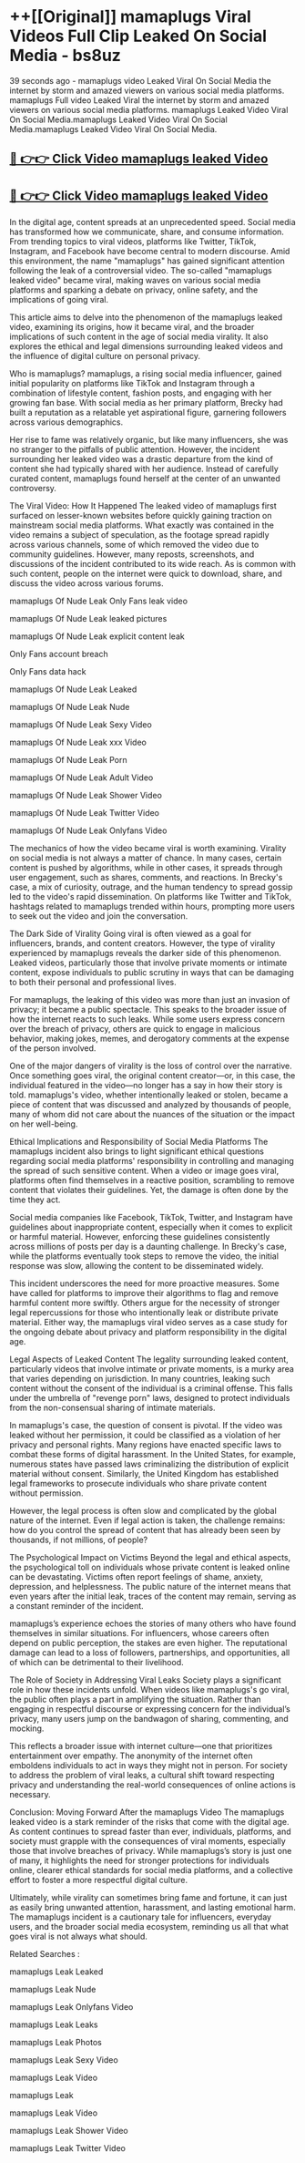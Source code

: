 # ++[[Original]] mamaplugs Viral Videos Full Clip Leaked On Social Media - bs8uz<br>

39 seconds ago - mamaplugs video Leaked Viral On Social Media the internet by storm and amazed viewers on various social media platforms.
mamaplugs Full video Leaked Viral the internet by storm and amazed viewers on various social media platforms. mamaplugs Leaked Video Viral On Social Media.mamaplugs Leaked Video Viral On Social Media.mamaplugs Leaked Video Viral On Social Media.<br>


## [🔴 👉👉 Click Video mamaplugs leaked Video ](https://onlyclips.site?title=mamaplugs&ref=git)

## [🔴 👉👉 Click Video mamaplugs leaked Video ](https://onlyclips.site?title=mamaplugs&ref=git)

In the digital age, content spreads at an unprecedented speed. Social media has transformed how we communicate, share, and consume information. From trending topics to viral videos, platforms like Twitter, TikTok, Instagram, and Facebook have become central to modern discourse. Amid this environment, the name "mamaplugs" has gained significant attention following the leak of a controversial video. The so-called "mamaplugs leaked video" became viral, making waves on various social media platforms and sparking a debate on privacy, online safety, and the implications of going viral.

This article aims to delve into the phenomenon of the mamaplugs leaked video, examining its origins, how it became viral, and the broader implications of such content in the age of social media virality. It also explores the ethical and legal dimensions surrounding leaked videos and the influence of digital culture on personal privacy.

Who is mamaplugs?
mamaplugs, a rising social media influencer, gained initial popularity on platforms like TikTok and Instagram through a combination of lifestyle content, fashion posts, and engaging with her growing fan base. With social media as her primary platform, Brecky had built a reputation as a relatable yet aspirational figure, garnering followers across various demographics.

Her rise to fame was relatively organic, but like many influencers, she was no stranger to the pitfalls of public attention. However, the incident surrounding her leaked video was a drastic departure from the kind of content she had typically shared with her audience. Instead of carefully curated content, mamaplugs found herself at the center of an unwanted controversy.

The Viral Video: How It Happened
The leaked video of mamaplugs first surfaced on lesser-known websites before quickly gaining traction on mainstream social media platforms. What exactly was contained in the video remains a subject of speculation, as the footage spread rapidly across various channels, some of which removed the video due to community guidelines. However, many reposts, screenshots, and discussions of the incident contributed to its wide reach. As is common with such content, people on the internet were quick to download, share, and discuss the video across various forums.

mamaplugs Of Nude Leak Only Fans leak video

mamaplugs Of Nude Leak leaked pictures

mamaplugs Of Nude Leak explicit content leak

Only Fans account breach

Only Fans data hack

mamaplugs Of Nude Leak Leaked

mamaplugs Of Nude Leak Nude

mamaplugs Of Nude Leak Sexy Video

mamaplugs Of Nude Leak xxx Video

mamaplugs Of Nude Leak Porn

mamaplugs Of Nude Leak Adult Video

mamaplugs Of Nude Leak Shower Video

mamaplugs Of Nude Leak Twitter Video

mamaplugs Of Nude Leak Onlyfans Video

The mechanics of how the video became viral is worth examining. Virality on social media is not always a matter of chance. In many cases, certain content is pushed by algorithms, while in other cases, it spreads through user engagement, such as shares, comments, and reactions. In Brecky's case, a mix of curiosity, outrage, and the human tendency to spread gossip led to the video's rapid dissemination. On platforms like Twitter and TikTok, hashtags related to mamaplugs trended within hours, prompting more users to seek out the video and join the conversation.

The Dark Side of Virality
Going viral is often viewed as a goal for influencers, brands, and content creators. However, the type of virality experienced by mamaplugs reveals the darker side of this phenomenon. Leaked videos, particularly those that involve private moments or intimate content, expose individuals to public scrutiny in ways that can be damaging to both their personal and professional lives.

For mamaplugs, the leaking of this video was more than just an invasion of privacy; it became a public spectacle. This speaks to the broader issue of how the internet reacts to such leaks. While some users express concern over the breach of privacy, others are quick to engage in malicious behavior, making jokes, memes, and derogatory comments at the expense of the person involved.

One of the major dangers of virality is the loss of control over the narrative. Once something goes viral, the original content creator—or, in this case, the individual featured in the video—no longer has a say in how their story is told. mamaplugs's video, whether intentionally leaked or stolen, became a piece of content that was discussed and analyzed by thousands of people, many of whom did not care about the nuances of the situation or the impact on her well-being.

Ethical Implications and Responsibility of Social Media Platforms
The mamaplugs incident also brings to light significant ethical questions regarding social media platforms' responsibility in controlling and managing the spread of such sensitive content. When a video or image goes viral, platforms often find themselves in a reactive position, scrambling to remove content that violates their guidelines. Yet, the damage is often done by the time they act.

Social media companies like Facebook, TikTok, Twitter, and Instagram have guidelines about inappropriate content, especially when it comes to explicit or harmful material. However, enforcing these guidelines consistently across millions of posts per day is a daunting challenge. In Brecky's case, while the platforms eventually took steps to remove the video, the initial response was slow, allowing the content to be disseminated widely.

This incident underscores the need for more proactive measures. Some have called for platforms to improve their algorithms to flag and remove harmful content more swiftly. Others argue for the necessity of stronger legal repercussions for those who intentionally leak or distribute private material. Either way, the mamaplugs viral video serves as a case study for the ongoing debate about privacy and platform responsibility in the digital age.

Legal Aspects of Leaked Content
The legality surrounding leaked content, particularly videos that involve intimate or private moments, is a murky area that varies depending on jurisdiction. In many countries, leaking such content without the consent of the individual is a criminal offense. This falls under the umbrella of "revenge porn" laws, designed to protect individuals from the non-consensual sharing of intimate materials.

In mamaplugs's case, the question of consent is pivotal. If the video was leaked without her permission, it could be classified as a violation of her privacy and personal rights. Many regions have enacted specific laws to combat these forms of digital harassment. In the United States, for example, numerous states have passed laws criminalizing the distribution of explicit material without consent. Similarly, the United Kingdom has established legal frameworks to prosecute individuals who share private content without permission.

However, the legal process is often slow and complicated by the global nature of the internet. Even if legal action is taken, the challenge remains: how do you control the spread of content that has already been seen by thousands, if not millions, of people?

The Psychological Impact on Victims
Beyond the legal and ethical aspects, the psychological toll on individuals whose private content is leaked online can be devastating. Victims often report feelings of shame, anxiety, depression, and helplessness. The public nature of the internet means that even years after the initial leak, traces of the content may remain, serving as a constant reminder of the incident.

mamaplugs’s experience echoes the stories of many others who have found themselves in similar situations. For influencers, whose careers often depend on public perception, the stakes are even higher. The reputational damage can lead to a loss of followers, partnerships, and opportunities, all of which can be detrimental to their livelihood.

The Role of Society in Addressing Viral Leaks
Society plays a significant role in how these incidents unfold. When videos like mamaplugs's go viral, the public often plays a part in amplifying the situation. Rather than engaging in respectful discourse or expressing concern for the individual’s privacy, many users jump on the bandwagon of sharing, commenting, and mocking.

This reflects a broader issue with internet culture—one that prioritizes entertainment over empathy. The anonymity of the internet often emboldens individuals to act in ways they might not in person. For society to address the problem of viral leaks, a cultural shift toward respecting privacy and understanding the real-world consequences of online actions is necessary.

Conclusion: Moving Forward After the mamaplugs Video
The mamaplugs leaked video is a stark reminder of the risks that come with the digital age. As content continues to spread faster than ever, individuals, platforms, and society must grapple with the consequences of viral moments, especially those that involve breaches of privacy. While mamaplugs’s story is just one of many, it highlights the need for stronger protections for individuals online, clearer ethical standards for social media platforms, and a collective effort to foster a more respectful digital culture.

Ultimately, while virality can sometimes bring fame and fortune, it can just as easily bring unwanted attention, harassment, and lasting emotional harm. The mamaplugs incident is a cautionary tale for influencers, everyday users, and the broader social media ecosystem, reminding us all that what goes viral is not always what should.

Related Searches :

mamaplugs Leak Leaked

mamaplugs Leak Nude

mamaplugs Leak Onlyfans Video

mamaplugs Leak Leaks

mamaplugs Leak Photos

mamaplugs Leak Sexy Video

mamaplugs Leak Video

mamaplugs Leak

mamaplugs Leak Video

mamaplugs Leak Shower Video

mamaplugs Leak Twitter Video

